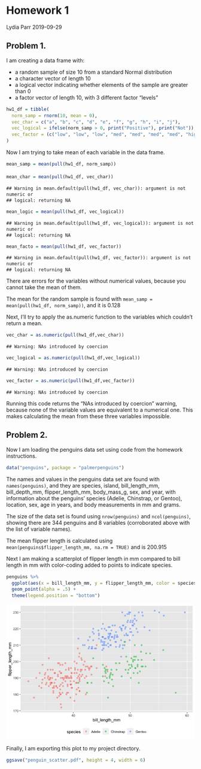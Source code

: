 Homework 1
================
Lydia Parr
2019-09-29

## Problem 1.

I am creating a data frame with:

-   a random sample of size 10 from a standard Normal distribution
-   a character vector of length 10
-   a logical vector indicating whether elements of the sample are
    greater than 0
-   a factor vector of length 10, with 3 different factor “levels”

``` r
hw1_df = tibble(
  norm_samp = rnorm(10, mean = 0), 
  vec_char = c("a", "b", "c", "d", "e", "f", "g", "h", "i", "j"),
  vec_logical = ifelse(norm_samp > 0, print("Positive"), print("Not")),
  vec_factor = (c("low", "low", "low", "med", "med", "med", "med", "high", "high", "high")) 
)
```

Now I am trying to take mean of each variable in the data frame.

``` r
mean_samp = mean(pull(hw1_df, norm_samp))

mean_char = mean(pull(hw1_df, vec_char))
```

    ## Warning in mean.default(pull(hw1_df, vec_char)): argument is not numeric or
    ## logical: returning NA

``` r
mean_logic = mean(pull(hw1_df, vec_logical))
```

    ## Warning in mean.default(pull(hw1_df, vec_logical)): argument is not numeric or
    ## logical: returning NA

``` r
mean_facto = mean(pull(hw1_df, vec_factor))
```

    ## Warning in mean.default(pull(hw1_df, vec_factor)): argument is not numeric or
    ## logical: returning NA

There are errors for the variables without numerical values, because you
cannot take the mean of them.

The mean for the random sample is found with
`mean_samp = mean(pull(hw1_df, norm_samp))`, and it is 0.128

Next, I’ll try to apply the as.numeric function to the variables which
couldn’t return a mean.

``` r
vec_char = as.numeric(pull(hw1_df,vec_char))
```

    ## Warning: NAs introduced by coercion

``` r
vec_logical = as.numeric(pull(hw1_df,vec_logical))
```

    ## Warning: NAs introduced by coercion

``` r
vec_factor = as.numeric(pull(hw1_df,vec_factor))
```

    ## Warning: NAs introduced by coercion

Running this code returns the “NAs introduced by coercion” warning,
because none of the variable values are equivalent to a numerical one.
This makes calculating the mean from these three variables impossible.

## Problem 2.

Now I am loading the penguins data set using code from the homework
instructions.

``` r
data("penguins", package = "palmerpenguins")
```

The names and values in the penguins data set are found with
`names(penguins)`, and they are species, island, bill\_length\_mm,
bill\_depth\_mm, flipper\_length\_mm, body\_mass\_g, sex, and year, with
information about the penguins’ species (Adelie, Chinstrap, or Gentoo),
location, sex, age in years, and body measurements in mm and grams.

The size of the data set is found using `nrow(penguins)` and
`ncol(penguins)`, showing there are 344 penguins and 8 variables
(corroborated above with the list of variable names).

The mean flipper length is calculated using
`mean(penguins$flipper_length_mm, na.rm = TRUE)` and is 200.915

Next I am making a scatterplot of flipper length in mm compared to bill
length in mm with color-coding added to points to indicate species.

``` r
penguins %>% 
  ggplot(aes(x = bill_length_mm, y = flipper_length_mm, color = species)) +
  geom_point(alpha = .5) +
  theme(legend.position = "bottom")
```

![](p8105_hw1_lcp2148_files/figure-gfm/penguin_plot-1.png)<!-- -->

Finally, I am exporting this plot to my project directory.

``` r
ggsave("penguin_scatter.pdf", height = 4, width = 6)
```
